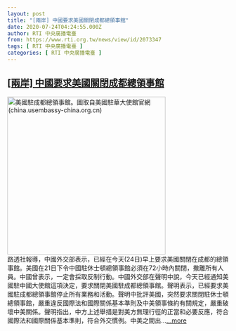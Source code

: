 ```yaml
---
layout: post
title: "[兩岸] 中國要求美國關閉成都總領事館"
date: 2020-07-24T04:24:55.000Z
author: RTI 中央廣播電臺
from: https://www.rti.org.tw/news/view/id/2073347
tags: [ RTI 中央廣播電臺 ]
categories: [ RTI 中央廣播電臺 ]
---
```

<!--1595564695000-->
[[兩岸] 中國要求美國關閉成都總領事館](https://www.rti.org.tw/news/view/id/2073347)
------

<div>
<img src="https://static.rti.org.tw/assets/thumbnails/2020/07/24/0a32ad21b749cac36320e045b4c803f6.jpg" width="360" alt="美國駐成都總領事館。圖取自美國駐華大使館官網(china.usembassy-china.org.cn)" title="美國駐成都總領事館。圖取自美國駐華大使館官網(china.usembassy-china.org.cn)"><br>路透社報導，中國外交部表示，已經在今天(24日)早上要求美國關閉在成都的總領事館。美國在21日下令中國駐休士頓總領事館必須在72小時內關閉，撤離所有人員。中國曾表示，一定會採取反制行動。中國外交部在聲明中說，今天已經通知美國駐中國大使館這項決定，要求關閉美國駐成都總領事館。聲明表示，已經要求美國駐成都總領事館停止所有業務和活動。聲明中批評美國，突然要求關閉駐休士頓總領事館，嚴重違反國際法和國際關係基本準則及中美領事條約有關規定，嚴重破壞中美關係。聲明指出，中方上述舉措是對美方無理行徑的正當和必要反應，符合國際法和國際關係基本準則，符合外交慣例。中美之間出...<a target="_blank" href="https://www.rti.org.tw/news/view/id/2073347">...more</a>
</div>
